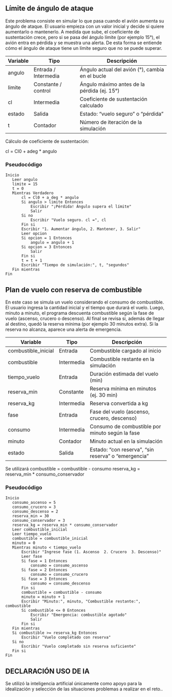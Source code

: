 ## Límite de ángulo de ataque 
Este problema consiste en simular lo que pasa cuando el avión aumenta su ángulo de ataque. El usuario empieza con un valor inicial y decide si quiere aumentarlo o mantenerlo. A medida que sube, el coeficiente de sustentación crece, pero si se pasa del ángulo límite (por ejemplo 15°), el avión entra en pérdida y se muestra una alerta. De esta forma se entiende cómo el ángulo de ataque tiene un límite seguro que no se puede superar.

| Variable | Tipo                 | Descripción                                     |
| -------- | -------------------- | ----------------------------------------------- |
| angulo | Entrada / Intermedia | Ángulo actual del avión (°), cambia en el bucle |
| limite | Constante  / control         | Ángulo máximo antes de la pérdida (ej. 15°)     |
| cl     | Intermedia           | Coeficiente de sustentación calculado           |
| estado | Salida               | Estado: “vuelo seguro” o “pérdida”              |
| t      | Contador             | Número de iteración de la simulación            |

Cálculo de coeficiente de sustentación:

cl = Cl0 + adeg * angulo

### Pseudocódigo
```
Inicio
   Leer angulo
   limite = 15
   t = 0
   Mientras Verdadero
       cl = Cl0 + a_deg * angulo
       Si angulo > limite Entonces
           Escribir "¡Pérdida! Ángulo supera el límite"
           Salir
       Si no
           Escribir "Vuelo seguro. cl =", cl
       Fin si
       Escribir "1. Aumentar ángulo, 2. Mantener, 3. Salir"
       Leer opcion
       Si opcion = 1 Entonces
           angulo = angulo + 1
       Si opcion = 3 Entonces
           Salir
       Fin si
       t = t + 1
       Escribir "Tiempo de simulación:", t, "segundos"
   Fin mientras
Fin
```

## Plan de vuelo con reserva de combustible
En este caso se simula un vuelo considerando el consumo de combustible. El usuario ingresa la cantidad inicial y el tiempo que durará el vuelo. Luego, minuto a minuto, el programa descuenta combustible según la fase de vuelo (ascenso, crucero o descenso). Al final se revisa si, además de llegar al destino, quedó la reserva mínima (por ejemplo 30 minutos extra). Si la reserva no alcanza, aparece una alerta de emergencia. 

| Variable              | Tipo       | Descripción                                         |
| --------------------- | ---------- | --------------------------------------------------- |
| combustible_inicial | Entrada    | Combustible cargado al inicio                       |
| combustible         | Intermedia | Combustible restante en la simulación               |
| tiempo_vuelo        | Entrada    | Duración estimada del vuelo (min)                   |
| reserva_min         | Constante  | Reserva mínima en minutos (ej. 30 min)              |
| reserva_kg          | Intermedia | Reserva convertida a kg                             |
| fase                | Entrada    | Fase del vuelo (ascenso, crucero, descenso)         |
| consumo             | Intermedia | Consumo de combustible por minuto según la fase     |
| minuto              | Contador   | Minuto actual en la simulación                      |
| estado              | Salida     | Estado: “con reserva”, “sin reserva” o “emergencia” |

Se utilizará
combustible = combustible - consumo
reserva_kg = reserva_min * consumo_conservador

### Pseudocódigo
```
Inicio
   consumo_ascenso = 5
   consumo_crucero = 3
   consumo_descenso = 2
   reserva_min = 30
   consumo_conservador = 3
   reserva_kg = reserva_min * consumo_conservador
   Leer combustible_inicial
   Leer tiempo_vuelo
   combustible = combustible_inicial
   minuto = 0
   Mientras minuto < tiempo_vuelo
       Escribir "Ingrese fase (1. Ascenso  2. Crucero  3. Descenso)"
       Leer fase
       Si fase = 1 Entonces
           consumo = consumo_ascenso
       Si fase = 2 Entonces
           consumo = consumo_crucero
       Si fase = 3 Entonces
           consumo = consumo_descenso
       Fin si
       combustible = combustible - consumo
       minuto = minuto + 1
       Escribir "Minuto:", minuto, "Combustible restante:", combustible
       Si combustible <= 0 Entonces
           Escribir "Emergencia: combustible agotado"
           Salir
       Fin si
   Fin mientras
   Si combustible >= reserva_kg Entonces
       Escribir "Vuelo completado con reserva"
   Si no
       Escribir "Vuelo completado sin reserva suficiente"
   Fin si
Fin

```


## DECLARACIÓN USO DE IA
Se utilizó la inteligencia artificial únicamente como apoyo para la idealización y selección de las situaciones problemas a realizar en el reto..